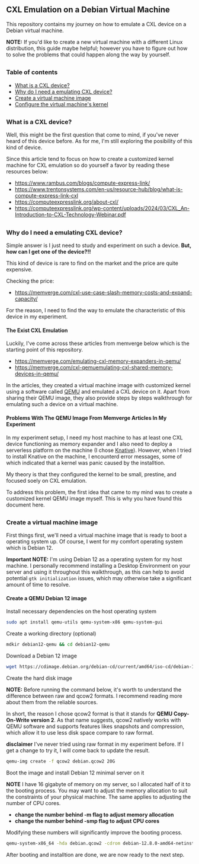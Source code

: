 ## CXL Emulation on a Debian Virtual Machine

This repository contains my journey on how to emulate a CXL device on a Debian
virtual machine. 

**NOTE:** If you'd like to create a new virtual machine with a different Linux distribution,
this guide maybe helpful; however you have to figure out how to solve the problems that could happen
along the way by yourself.

##

### Table of contents
- [What is a CXL device?](https://github.com/YootTanA/cxl-emulation-experiment#what-is-a-cxl-device)
- [Why do I need a emulating CXL device?](https://github.com/YootTanA/cxl-emulation-experiment#why-do-i-need-a-emulating-cxl-device)
- [Create a virtual machine image](https://github.com/YootTanA/cxl-emulation-experiment#create-a-virtual-machine-image)
- [Configure the virtual machine's kernel]()

##


### What is a CXL device?
Well, this might be the first question that come to mind, if you've never heard of this device before.
As for me, I'm still exploring the posibility of this kind of device. 

Since this article tend to focus on how to create a customized kernel machine for CXL emulation so do yourself a favor by reading these resources below:

- https://www.rambus.com/blogs/compute-express-link/ 
- https://www.trentonsystems.com/en-us/resource-hub/blog/what-is-compute-express-link-cxl
- https://computeexpresslink.org/about-cxl/
- https://computeexpresslink.org/wp-content/uploads/2024/03/CXL_An-Introduction-to-CXL-Technology-Webinar.pdf

##


### Why do I need a emulating CXL device?

Simple answer is I just need to study and experiment on such a device. **But, how can I get one of the device?!!** 

This kind of device is rare to find on the market and the price are quite expensive.

Checking the price:
- https://memverge.com/cxl-use-case-slash-memory-costs-and-expand-capacity/

For the reason, I need to find the way to emulate the characteristic of this device in my experiment.

#### The Exist CXL Emulation

Luckily, I've come across these articles from memverge below which is the starting point of this repository.

- https://memverge.com/emulating-cxl-memory-expanders-in-qemu/
- https://memverge.com/cxl-qemuemulating-cxl-shared-memory-devices-in-qemu/

In the articles, they created a virtual machine image with customized kernel using a software called [QEMU](https://www.qemu.org/) and emulated a CXL device on it. Apart from sharing their QEMU image, they also provide steps by steps walkthrough for emulating such a device on a virtual machine.

#### Problems With The QEMU Image From Memverge Articles In My Experiment

In my experiment setup, I need my host machine to has at least one CXL device functioning as memory expander and I also need to deploy a serverless platform on the machine (I chose [Knative](https://knative.dev/docs/)). However, when I tried to install Knative on the machine, I encounterd error messages, some of which indicated that a kernel was panic caused by the installtion.

My theory is that they configured the kernel to be small, prestine, and focused soely on CXL emulation. 

To address this problem, the first idea that came to my mind was to create a customized kernel QEMU image myself. This is why you have found this document here.

##

### Create a virtual machine image

First things first, we'll need a virtual machine image that is ready to boot a operating system up. Of course, I went for my comfort operating system which is Debian 12. 

**Important NOTE:** I'm using Debian 12 as a operating system for my host machine. I personally recommend installing a Desktop Environment on your server and using it throughout this walkthrough, as this can help to avoid potential `gtk initialization` issues, which may otherwise take a significant amount of time to resolve. 

#### Create a QEMU Debian 12 image


Install necessary dependencies on the host operating system

```bash
sudo apt install qemu-utils qemu-system-x86 qemu-system-gui
```

Create a working directory (optional)

```bash
mdkir debian12-qemu && cd debian12-qemu
```

Download a Debian 12 image

```bash
wget https://cdimage.debian.org/debian-cd/current/amd64/iso-cd/debian-12.8.0-amd64-netinst.iso
```

Create the hard disk image

**NOTE:** Before running the command below, it's worth to understand the difference between raw and qcow2 formats. I recommend reading more about them from the reliable sources. 

In short, the reason I chose qcow2 format is that it stands for **QEMU Copy-On-Write version 2**. As that name suggests, qcow2 natively works with QEMU software and supports features likes snapshots and compression, which allow it to use less disk space compare to raw format.

**disclaimer** I've never tried using raw format in my experiment before. If I get a change to try it, I will come back to update the result.

```bash
qemu-img create -f qcow2 debian.qcow2 20G
```

Boot the image and install Debian 12 minimal server on it

**NOTE** I have 16 gigabyte of memory on my server, so I allocated half of it to the booting process. You may want to adjust the memory allocation to suit the constraints of your physical machine. The same applies to adjusting the number of CPU cores.

- **change the number behind -m flag to adjust memory allocation**
- **change the number behind -smp flag to adjust CPU cores**

Modifying these numbers will significantly improve the booting process. 

```bash
qemu-system-x86_64 -hda debian.qcow2 -cdrom debian-12.8.0-amd64-netinst.iso -boot d -m 8G -smp 10
```
After booting and installtion are done, we are now ready to the next step.
